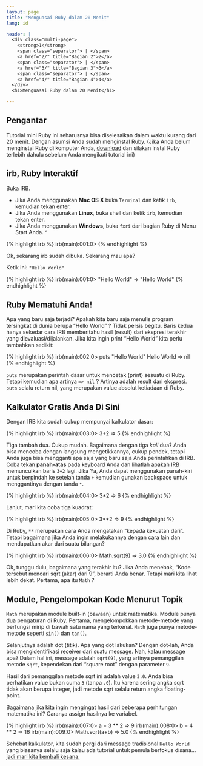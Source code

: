 ```yaml
---
layout: page
title: "Menguasai Ruby dalam 20 Menit"
lang: id

header: |
  <div class="multi-page">
    <strong>1</strong>
    <span class="separator"> | </span>
    <a href="2/" title="Bagian 2">2</a>
    <span class="separator"> | </span>
    <a href="3/" title="Bagian 3">3</a>
    <span class="separator"> | </span>
    <a href="4/" title="Bagian 4">4</a>
  </div>
  <h1>Menguasai Ruby dalam 20 Menit</h1>

---
```


## Pengantar

Tutorial mini Ruby ini seharusnya bisa diselesaikan dalam waktu kurang
dari 20 menit. Dengan asumsi Anda sudah menginstal Ruby. (Jika Anda
belum menginstal Ruby di komputer Anda, [download](/id/downloads/) dan
silakan instal Ruby terlebih dahulu sebelum Anda mengikuti tutorial ini)

## irb, Ruby Interaktif

Buka IRB.

* Jika Anda menggunakan **Mac OS X** buka `Terminal` dan ketik `irb`,
  kemudian tekan enter.
* Jika Anda menggunakan **Linux**, buka shell dan ketik `irb`, kemudian
  tekan enter.
* Jika Anda menggunakan **Windows**, buka `fxri` dari bagian Ruby di
  Menu Start Anda.
^

{% highlight irb %}
irb(main):001:0>
{% endhighlight %}

Ok, sekarang irb sudah dibuka. Sekarang mau apa?

Ketik ini: `"Hello World"`

{% highlight irb %}
irb(main):001:0> "Hello World"
=> "Hello World"
{% endhighlight %}

## Ruby Mematuhi Anda!

Apa yang baru saja terjadi? Apakah kita baru saja menulis program
tersingkat di dunia berupa “Hello World” ? Tidak persis begitu. Baris
kedua hanya sekedar cara IRB memberitahu hasil (result) dari ekspresi
terakhir yang dievaluasi/dijalankan. Jika kita ingin print “Hello World”
kita perlu tambahkan sedikit:

{% highlight irb %}
irb(main):002:0> puts "Hello World"
Hello World
=> nil
{% endhighlight %}

`puts` merupakan perintah dasar untuk mencetak (print) sesuatu di Ruby.
Tetapi kemudian apa artinya `=> nil` ? Artinya adalah result dari
ekspresi. `puts` selalu return nil, yang merupakan value absolut
ketiadaan di Ruby.

## Kalkulator Gratis Anda Di Sini

Dengan IRB kita sudah cukup mempunyai kalkulator dasar:

{% highlight irb %}
irb(main):003:0> 3+2
=> 5
{% endhighlight %}

Tiga tambah dua. Cukup mudah. Bagaimana dengan tiga *kali* dua? Anda
bisa mencoba dengan langsung mengetikkannya, cukup pendek, tetapi Anda
juga bisa mengganti apa saja yang baru saja Anda perintahkan di IRB.
Coba tekan **panah-atas** pada keyboard Anda dan lihatlah apakah IRB
memunculkan baris `3+2` lagi. Jika Ya, Anda dapat menggunakan panah-kiri
untuk berpindah ke setelah tanda `+` kemudian gunakan backspace untuk
menggantinya dengan tanda `*`.

{% highlight irb %}
irb(main):004:0> 3*2
=> 6
{% endhighlight %}

Lanjut, mari kita coba tiga kuadrat:

{% highlight irb %}
irb(main):005:0> 3**2
=> 9
{% endhighlight %}

Di Ruby, `**` merupakan cara Anda mengatakan “kepada kekuatan dari”.
Tetapi bagaimana jika Anda ingin melakukannya dengan cara lain dan
mendapatkan akar dari suatu bilangan?

{% highlight irb %}
irb(main):006:0> Math.sqrt(9)
=> 3.0
{% endhighlight %}

Ok, tunggu dulu, bagaimana yang terakhir itu? Jika Anda menebak, “Kode
tersebut mencari sqrt (akar) dari 9”, berarti Anda benar. Tetapi mari
kita lihat lebih dekat. Pertama, apa itu `Math` ?

## Module, Pengelompokan Kode Menurut Topik

`Math` merupakan module built-in (bawaan) untuk matematika. Module punya
dua pengaturan di Ruby. Pertama, mengelompokkan metode-metode yang
berfungsi mirip di bawah satu nama yang terkenal. `Math` juga punya
metode-metode seperti `sin()` dan `tan()`.

Selanjutnya adalah dot (titik). Apa yang dot lakukan? Dengan dot-lah,
Anda bisa mengidentifikasi receiver dari suatu message. Nah, kalau
message apa? Dalam hal ini, message adalah `sqrt(9)`, yang artinya
pemanggilan metode `sqrt`, kependekan dari “square root” dengan
parameter `9`.

Hasil dari pemanggilan metode sqrt ini adalah value `3.0`. Anda bisa
perhatikan value bukan cuma `3` (tanpa `.0`). Itu karena sering angka
sqrt tidak akan berupa integer, jadi metode sqrt selalu return angka
floating-point.

Bagaimana jika kita ingin mengingat hasil dari beberapa perhitungan
matematika ini? Caranya assign hasilnya ke variabel.

{% highlight irb %}
irb(main):007:0> a = 3 ** 2
=> 9
irb(main):008:0> b = 4 ** 2
=> 16
irb(main):009:0> Math.sqrt(a+b)
=> 5.0
{% endhighlight %}

Sehebat kalkulator, kita sudah pergi dari message tradisional `Hello
World` yang biasanya selalu saja kalau ada tutorial untuk pemula
berfokus disana… [jadi mari kita kembali kesana.](2/)

